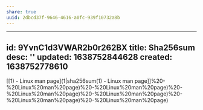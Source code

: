```yaml
---
share: true
uuid: 2dbcd37f-9646-4616-a0fc-939f10732a8b
---
```

---
id: 9YvnC1d3VWAR2b0r262BX
title: Sha256sum
desc: ''
updated: 1638752844628
created: 1638752778610
---
[[1) - Linux man page](1|sha256sum(1) - Linux man page]]%20-%20Linux%20man%20page)%20-%20Linux%20man%20page)%20-%20Linux%20man%20page)%20-%20Linux%20man%20page)%20-%20Linux%20man%20page)%20-%20Linux%20man%20page)